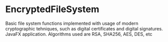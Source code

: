 # EncryptedFileSystem

Basic file system functions implemented with usage of modern cryptographic tehniques, such as digital certificates and digital signatures. JavaFX application. Algorithms used are RSA, SHA256, AES, DES, etc

